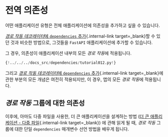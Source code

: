 # 전역 의존성

어떤 애플리케이션 유형은 전체 애플리케이션에 의존성을 추가하고 싶을 수 있습니다.

[*경로 작동 데코레이터*에 `dependencies` 추가](dependencies-in-path-operation-decorators.md){.internal-link target=_blank}할 수 있던 것과 비슷한 방법으로, 그것들을 `FastAPI` 애플리케이션에 추가할 수 있습니다.

그 경우, 의존성이 애플리케이션 내부의 모든 *경로 작동*에 적용됩니다.

```Python hl_lines="15"
{!../../../docs_src/dependencies/tutorial012.py!}
```

그리고 [*경로 작동 데코레이터*에 `dependencies` 추가](dependencies-in-path-operation-decorators.md){.internal-link target=_blank}에 관한 부분의 모든 개념은 여전히 적용되지만, 이 경우, 앱의 모든 *경로 작동*에 적용됩니다.

## *경로 작동* 그룹에 대한 의존성

이후에, 아마도 다중 파일을 사용한, 더 큰 애플리케이션을 설계하는 방법 ([더 큰 애플리케이션 - 다중 파일](../../tutorial/bigger-applications.md){.internal-link target=_blank}) 에 관해 읽게 될 때, *경로 작동* 그룹에 대한 단일 `dependencies` 매개변수 선언 방법을 배우게 됩니다.
